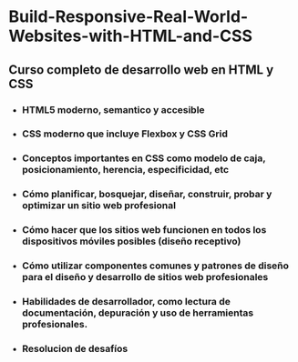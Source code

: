 # Build-Responsive-Real-World-Websites-with-HTML-and-CSS

## Curso completo de desarrollo web en HTML y CSS

- ### HTML5 moderno, semantico y accesible
- ### CSS moderno que incluye Flexbox y CSS Grid
- ### Conceptos importantes en CSS como modelo de caja, posicionamiento, herencia, especificidad, etc
- ### Cómo planificar, bosquejar, diseñar, construir, probar y optimizar un sitio web profesional
- ### Cómo hacer que los sitios web funcionen en todos los dispositivos móviles posibles (diseño receptivo)
- ### Cómo utilizar componentes comunes y patrones de diseño para el diseño y desarrollo de sitios web profesionales
- ### Habilidades de desarrollador, como lectura de documentación, depuración y uso de herramientas profesionales.
- ### Resolucion de desafíos
